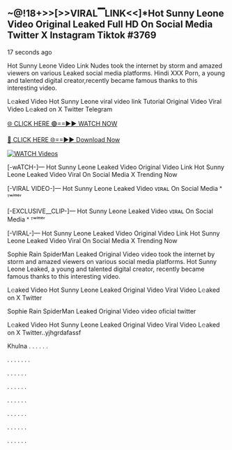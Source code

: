 ## ~@!18+>>[>>VIRAL▔LINK<<]*Hot Sunny Leone Video Original Leaked Full HD On Social Media Twitter X Instagram Tiktok #3769

17 seconds ago

Hot Sunny Leone Video Link Nudes took the internet by storm and amazed viewers on various Leaked social media platforms. Hindi XXX Porn, a young and talented digital creator,recently became famous thanks to this interesting video.

L𝚎aked Video Hot Sunny Leone viral video link Tutorial Original Video Viral Video L𝚎aked on X Twitter Telegram

[🌐 CLICK HERE 🟢==►► WATCH NOW](https://dekho-ki-hoy-07-2k25.blogspot.com/2025/01/viral-tv.html)

[🔴 CLICK HERE 🌐==►► Download Now](https://dekho-ki-hoy-07-2k25.blogspot.com/2025/01/viral-tv.html)

[![WATCH Videos](https://i.imgur.com/ydURGbz.png)](https://dekho-ki-hoy-07-2k25.blogspot.com/2025/01/viral-tv.html)

[-wATCH-]— Hot Sunny Leone Leaked Video Original Video Link Hot Sunny Leone Leaked Video Viral On Social Media X Trending Now

[-VIRAL VIDEO-]— Hot Sunny Leone Leaked Video ᴠɪʀᴀʟ On Social Media ˣ ᵀʷⁱᵗᵗᵉʳ

[-EXCLUSIVE__CLIP-]— Hot Sunny Leone Leaked Video ᴠɪʀᴀʟ On Social Media ˣ ᵀʷⁱᵗᵗᵉʳ

[-VIRAL-]— Hot Sunny Leone Leaked Video Original Video Link Hot Sunny Leone Leaked Video Viral On Social Media X Trending Now

Sophie Rain SpiderMan Leaked Original Video video took the internet by storm and amazed viewers on various social media platforms. Hot Sunny Leone Leaked, a young and talented digital creator, recently became famous thanks to this interesting video.

L𝚎aked Video Hot Sunny Leone Leaked Original Video Viral Video L𝚎aked on X Twitter

Sophie Rain SpiderMan Leaked Original Video video oficial twitter

L𝚎aked Video Hot Sunny Leone Leaked Original Video Viral Video L𝚎aked on X Twitter..yjhgrdafassf

Khulna
.
.
.
.
.
.

.
.
.
.
.
.
.

.
.
.
.
.
.

.
.
.
.
.
.

.
.
.
.
.
.

.
.
.
.
.
.

.
.
.
.
.
.

.
.
.
.
.
.